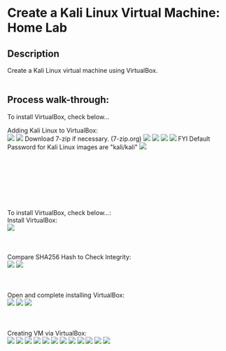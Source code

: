 
<h1>Create a Kali Linux Virtual Machine: Home Lab</h1>

<h2>Description</h2>
Create a Kali Linux virtual machine using VirtualBox.
<br />
<br />

<h2>Process walk-through:</h2>

To install VirtualBox, check below... <br/>

Adding Kali Linux to VirtualBox: <br/>
<img src="https://imgur.com/L3ZrMxv.png">
<img src="https://imgur.com/i4gOUJr.png">
Download 7-zip if necessary. (7-zip.org)
<img src="https://imgur.com/6FZhknk.png">
<img src="https://imgur.com/GAmKeIP.png">
<img src="https://imgur.com/9RHuF5w.png">
<img src="https://imgur.com/VJrqWJ1.png">
FYI Default Password for Kali Linux images are "kali/kali"
<img src="https://imgur.com/IVrgYsD.png">
<br />
<br />
<br />
<br />
<br />
<br />
<br />
<br />

To install VirtualBox, check below...:<br />
Install VirtualBox: <br/>
<img src="https://imgur.com/gYok5Xl.png">
<br />
<br />
<br />
<br />
Compare SHA256 Hash to Check Integrity:  <br/>
<img src="https://imgur.com/YOOA0Lw.png">
<img src="https://imgur.com/zFee8Ry.png">
<br />
<br />
<br />
<br />
Open and complete installing VirtualBox: <br/>
<img src="https://imgur.com/lEIh8P3.png">
<img src="https://imgur.com/5t7mqt2.png">
<img src="https://imgur.com/zJXOtSb.png">
<br />
<br />
<br />
<br />
Creating VM via VirtualBox: <br/>
<img src="https://imgur.com/fCG5tGE.png">
<img src="https://imgur.com/fureVB1.png">
<img src="https://imgur.com/eSLyRXv.png">
<img src="https://imgur.com/VhYD6Gq.png">
<img src="https://imgur.com/0aS5BRU.png">
<img src="https://imgur.com/XR2J8Ml.png">
<img src="https://imgur.com/I6E4W5f.png">
<img src="https://imgur.com/56THXdC.png">
<img src="https://imgur.com/SZZ8va4.png">
<img src="https://imgur.com/0aS5BRU.png">
<img src="https://imgur.com/UhgdRZV.png">
<img src="https://imgur.com/rt9G1Xm.png">
<br />
<br />
<br />
<br />

